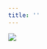 ```yaml
---
title: ''
---
```


<div style={{
    display: 'flex',
    justifyContent: 'center'
}}>
    <img
        src="./img/book_cover.png"
        style={{
            height: '75vh',
            margin: '0 auto',
        }}
    />
</div>
